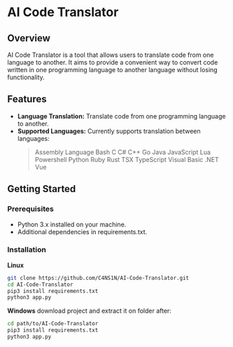 # AI Code Translator

## Overview

AI Code Translator is a tool that allows users to translate code from one language to another. It aims to provide a convenient way to convert code written in one programming language to another language without losing functionality.

## Features

- **Language Translation:** Translate code from one programming language to another.
- **Supported Languages:** Currently supports translation between languages:
  > Assembly Language
  > Bash
  > C
  > C#
  > C++
  > Go
  > Java
  > JavaScript
  > Lua
  > Powershell
  > Python
  > Ruby
  > Rust
  > TSX
  > TypeScript
  > Visual Basic .NET
  > Vue

## Getting Started

### Prerequisites

- Python 3.x installed on your machine.
- Additional dependencies in requirements.txt.

### Installation

**Linux**
```bash
git clone https://github.com/C4NS1N/AI-Code-Translator.git
cd AI-Code-Translator
pip3 install requirements.txt
python3 app.py
```
**Windows**
download project and extract it on folder
after:
```bash
cd path/to/AI-Code-Translator
pip3 install requirements.txt
python3 app.py
```
